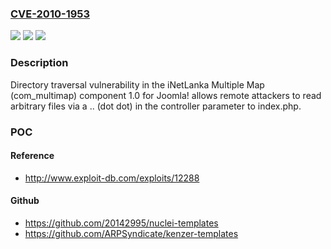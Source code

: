 ### [CVE-2010-1953](https://cve.mitre.org/cgi-bin/cvename.cgi?name=CVE-2010-1953)
![](https://img.shields.io/static/v1?label=Product&message=n%2Fa&color=blue)
![](https://img.shields.io/static/v1?label=Version&message=n%2Fa&color=blue)
![](https://img.shields.io/static/v1?label=Vulnerability&message=n%2Fa&color=brighgreen)

### Description

Directory traversal vulnerability in the iNetLanka Multiple Map (com_multimap) component 1.0 for Joomla! allows remote attackers to read arbitrary files via a .. (dot dot) in the controller parameter to index.php.

### POC

#### Reference
- http://www.exploit-db.com/exploits/12288

#### Github
- https://github.com/20142995/nuclei-templates
- https://github.com/ARPSyndicate/kenzer-templates


